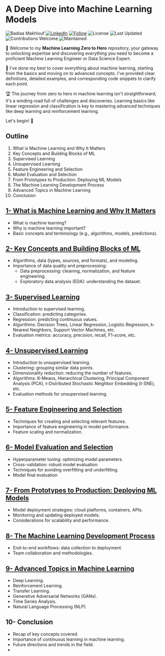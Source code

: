 # A Deep Dive into Machine Learning Models
![Badiaa Makhlouf](https://img.shields.io/badge/Author-Badiaa%20Makhlouf-green)
[![LinkedIn](https://img.shields.io/badge/LinkedIn-Profile-blue?logo=linkedin)](https://www.linkedin.com/in/badiaa-m-b77032116/)
[![Follow](https://img.shields.io/github/followers/badiaamakhlouf?label=Follow&style=social)](https://github.com/badiaamakhlouf)
![License](https://img.shields.io/badge/License-GPL--3.0-red)
![Last Updated](https://img.shields.io/badge/last%20updated-July%202024-brightgreen)
![Contributions Welcome](https://img.shields.io/badge/contributions-welcome-orange.svg)
![Maintained](https://img.shields.io/badge/maintained-yes-blue.svg)

🎉 Welcome to my **Machine Learning Zero to Hero** repository, your gateway to unlocking expertise and discovering everything you need to become a proficient Machine Learning Engineer or Data Science Expert.

🎯 I've done my best to cover everything about machine learning, starting from the basics and moving on to advanced concepts. I've provided clear definitions, detailed examples, and corresponding code snippets to clarify each point. 

🏆 The journey from zero to hero in machine learning isn't straightforward; it's a winding road full of challenges and discoveries. Learning basics like linear regression and classification is key to mastering advanced techniques like deep learning and reinforcement learning.

Let's begin! 🚀
## Outline 
 1. What is Machine Learning and Why It Matters
 2. Key Concepts and Building Blocks of ML
 3. Supervised Learning
 4. Unsupervised Learning
 5. Feature Engineering and Selection
 6. Model Evaluation and Selection
 7. From Prototypes to Production: Deploying ML Models
 8. The Machine Learning Development Process
 9. Advanced Topics in Machine Learning
 10. Conclusion

## [1- What is Machine Learning and Why It Matters](pages/introduction_to_ml.md)
- What is machine learning?
- Why is machine learning important?
- Basic concepts and terminology (e.g., algorithms, models, predictions).
## [2- Key Concepts and Building Blocks of ML](pages/key_concepts.md)
- Algorithms, data (types, sources, and formats), and modeling.
- Importance of data quality and preprocessing:
   - Data preprocessing: cleaning, normalization, and feature engineering.
   - Exploratory data analysis (EDA): understanding the dataset.
## [3- Supervised Learning](pages/supervised_learning.md)
- Introduction to supervised learning.
- Classification: predicting categories.
- Regression: predicting continuous values.
- Algorithms: Decision Trees, Linear Regression, Logistic Regression, k-Nearest Neighbors, Support Vector Machines, etc.
- Evaluation metrics: accuracy, precision, recall, F1-score, etc.
## [4- Unsupervised Learning](pages/unsupervised_learning.md)
- Introduction to unsupervised learning.
- Clustering: grouping similar data points.
- Dimensionality reduction: reducing the number of features.
- Algorithms: K-Means, Hierarchical Clustering, Principal Component Analysis (PCA), t-Distributed Stochastic Neighbor Embedding (t-SNE), etc.
- Evaluation methods for unsupervised learning.
## [5- Feature Engineering and Selection](pages/feature_engineering_selection.md)
- Techniques for creating and selecting relevant features.
- Importance of feature engineering in model performance.
- Feature scaling and normalization.
## [6- Model Evaluation and Selection](pages/model_tunning_optim.md)
- Hyperparameter tuning: optimizing model parameters.
- Cross-validation: robust model evaluation.
- Techniques for avoiding overfitting and underfitting.
- Model final evaluation
## [7- From Prototypes to Production: Deploying ML Models](pages/deploying_ml_model.md)
- Model deployment strategies: cloud platforms, containers, APIs.
- Monitoring and updating deployed models.
- Considerations for scalability and performance.
## [8- The Machine Learning Development Process](pages/ml_devlopment_process.md)
- End-to-end workflows: data collection to deployment.
- Team collaboration and methodologies.
## [9- Advanced Topics in Machine Learning](pages/advanced_topics.md)
- Deep Learning.
- Reinforcement Learning.
- Transfer Learning.
- Generative Adversarial Networks (GANs).
- Time Series Analysis.
- Natural Language Processing (NLP).

## 10- Conclusion
- Recap of key concepts covered.
- Importance of continuous learning in machine learning.
- Future directions and trends in the field.
- 

